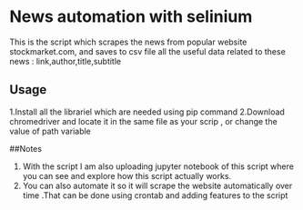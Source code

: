 # News automation with selinium

This is the script which scrapes the news from popular website stockmarket.com, and saves to csv file  all the useful data related to these news : link,author,title,subtitle
 ## Usage 
 1.Install all the librariel which are needed using pip command
 2.Download chromedriver and locate it in the same file as your scrip , or change the value of path variable 
 
 ##Notes
 1. With the script I am also uploading jupyter notebook of this script where you can see and explore how this script actually works.
 2. You can also automate it so it will scrape the website automatically over time .That can be done using crontab and adding features to the script
